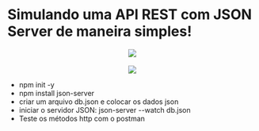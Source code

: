 # Simulando uma API REST com JSON Server de maneira simples!
<div align="center">
<img src="https://github.com/kellyabud/APi_fake_jsonserver/assets/135430840/178d086e-817b-43af-94ce-1b7d5e242f08" />
</div>
</br>
<div align="center">
<img src="https://github.com/kellyabud/APi_fake_jsonserver/assets/135430840/e9512142-b681-4879-b246-4db81eed496e" />
</div>


- npm init -y
- npm install json-server
- criar um arquivo db.json e colocar os dados json
- iniciar o servidor JSON: json-server --watch db.json
- Teste os métodos http com o postman
